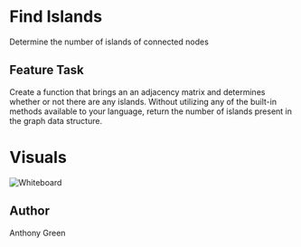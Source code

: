 ﻿# Find Islands
Determine the number of islands of connected nodes
## Feature Task
Create a function that brings an an adjacency matrix and determines whether or not there are any islands. Without utilizing any of the built-in methods available to your language, return the number of islands present in the graph data structure.

# Visuals
![Whiteboard](linktoimage)

## Author
Anthony Green